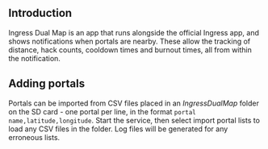 Introduction
------------

Ingress Dual Map is an app that runs alongside the official Ingress app, and shows notifications when portals are nearby.  These allow the tracking of distance, hack counts, cooldown times and burnout times, all from within the notification.


Adding portals
--------------

Portals can be imported from CSV files placed in an *IngressDualMap* folder on the SD card - one portal per line, in the format `portal name,latitude,longitude`.  Start the service, then select import portal lists to load any CSV files in the folder.  Log files will be generated for any erroneous lists.
